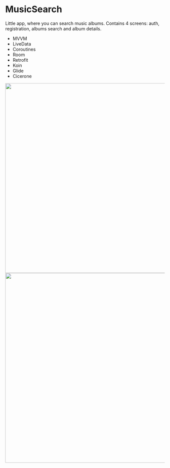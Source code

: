 # MusicSearch
Little app, where you can search music albums.
Contains 4 screens: auth, registration, albums search and album details.

- MVVM
- LiveData
- Coroutines
- Room
- Retrofit
- Koin
- Glide
- Cicerone

<img src="/../readme/app/src/main/res/readme/ms_auth_reg.png" width="650" height="600">
<img src="/../readme/app/src/main/res/readme/ms_albums_details.png" width="1000" height="600">

